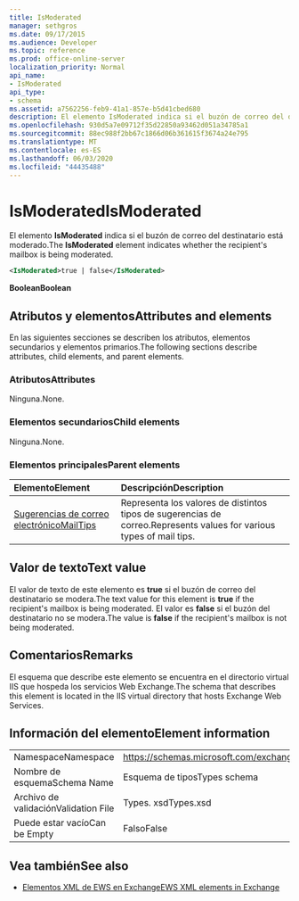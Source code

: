 ```yaml
---
title: IsModerated
manager: sethgros
ms.date: 09/17/2015
ms.audience: Developer
ms.topic: reference
ms.prod: office-online-server
localization_priority: Normal
api_name:
- IsModerated
api_type:
- schema
ms.assetid: a7562256-feb9-41a1-857e-b5d41cbed680
description: El elemento IsModerated indica si el buzón de correo del destinatario está moderado.
ms.openlocfilehash: 930d5a7e09712f35d22850a93462d051a34785a1
ms.sourcegitcommit: 88ec988f2bb67c1866d06b361615f3674a24e795
ms.translationtype: MT
ms.contentlocale: es-ES
ms.lasthandoff: 06/03/2020
ms.locfileid: "44435488"
---
```

# <a name="ismoderated"></a><span data-ttu-id="82255-103">IsModerated</span><span class="sxs-lookup"><span data-stu-id="82255-103">IsModerated</span></span>

<span data-ttu-id="82255-104">El elemento **IsModerated** indica si el buzón de correo del destinatario está moderado.</span><span class="sxs-lookup"><span data-stu-id="82255-104">The **IsModerated** element indicates whether the recipient's mailbox is being moderated.</span></span> 
  
```XML
<IsModerated>true | false</IsModerated>
```

 <span data-ttu-id="82255-105">**Boolean**</span><span class="sxs-lookup"><span data-stu-id="82255-105">**Boolean**</span></span>
## <a name="attributes-and-elements"></a><span data-ttu-id="82255-106">Atributos y elementos</span><span class="sxs-lookup"><span data-stu-id="82255-106">Attributes and elements</span></span>

<span data-ttu-id="82255-107">En las siguientes secciones se describen los atributos, elementos secundarios y elementos primarios.</span><span class="sxs-lookup"><span data-stu-id="82255-107">The following sections describe attributes, child elements, and parent elements.</span></span>
  
### <a name="attributes"></a><span data-ttu-id="82255-108">Atributos</span><span class="sxs-lookup"><span data-stu-id="82255-108">Attributes</span></span>

<span data-ttu-id="82255-109">Ninguna.</span><span class="sxs-lookup"><span data-stu-id="82255-109">None.</span></span>
  
### <a name="child-elements"></a><span data-ttu-id="82255-110">Elementos secundarios</span><span class="sxs-lookup"><span data-stu-id="82255-110">Child elements</span></span>

<span data-ttu-id="82255-111">Ninguna.</span><span class="sxs-lookup"><span data-stu-id="82255-111">None.</span></span>
  
### <a name="parent-elements"></a><span data-ttu-id="82255-112">Elementos principales</span><span class="sxs-lookup"><span data-stu-id="82255-112">Parent elements</span></span>

|<span data-ttu-id="82255-113">**Elemento**</span><span class="sxs-lookup"><span data-stu-id="82255-113">**Element**</span></span>|<span data-ttu-id="82255-114">**Descripción**</span><span class="sxs-lookup"><span data-stu-id="82255-114">**Description**</span></span>|
|:-----|:-----|
|[<span data-ttu-id="82255-115">Sugerencias de correo electrónico</span><span class="sxs-lookup"><span data-stu-id="82255-115">MailTips</span></span>](mailtips.md) <br/> |<span data-ttu-id="82255-116">Representa los valores de distintos tipos de sugerencias de correo.</span><span class="sxs-lookup"><span data-stu-id="82255-116">Represents values for various types of mail tips.</span></span>  <br/> |
   
## <a name="text-value"></a><span data-ttu-id="82255-117">Valor de texto</span><span class="sxs-lookup"><span data-stu-id="82255-117">Text value</span></span>

<span data-ttu-id="82255-118">El valor de texto de este elemento es **true** si el buzón de correo del destinatario se modera.</span><span class="sxs-lookup"><span data-stu-id="82255-118">The text value for this element is **true** if the recipient's mailbox is being moderated.</span></span> <span data-ttu-id="82255-119">El valor es **false** si el buzón del destinatario no se modera.</span><span class="sxs-lookup"><span data-stu-id="82255-119">The value is **false** if the recipient's mailbox is not being moderated.</span></span> 
  
## <a name="remarks"></a><span data-ttu-id="82255-120">Comentarios</span><span class="sxs-lookup"><span data-stu-id="82255-120">Remarks</span></span>

<span data-ttu-id="82255-121">El esquema que describe este elemento se encuentra en el directorio virtual IIS que hospeda los servicios Web Exchange.</span><span class="sxs-lookup"><span data-stu-id="82255-121">The schema that describes this element is located in the IIS virtual directory that hosts Exchange Web Services.</span></span>
  
## <a name="element-information"></a><span data-ttu-id="82255-122">Información del elemento</span><span class="sxs-lookup"><span data-stu-id="82255-122">Element information</span></span>

|||
|:-----|:-----|
|<span data-ttu-id="82255-123">Namespace</span><span class="sxs-lookup"><span data-stu-id="82255-123">Namespace</span></span>  <br/> |https://schemas.microsoft.com/exchange/services/2006/types  <br/> |
|<span data-ttu-id="82255-124">Nombre de esquema</span><span class="sxs-lookup"><span data-stu-id="82255-124">Schema Name</span></span>  <br/> |<span data-ttu-id="82255-125">Esquema de tipos</span><span class="sxs-lookup"><span data-stu-id="82255-125">Types schema</span></span>  <br/> |
|<span data-ttu-id="82255-126">Archivo de validación</span><span class="sxs-lookup"><span data-stu-id="82255-126">Validation File</span></span>  <br/> |<span data-ttu-id="82255-127">Types. xsd</span><span class="sxs-lookup"><span data-stu-id="82255-127">Types.xsd</span></span>  <br/> |
|<span data-ttu-id="82255-128">Puede estar vacío</span><span class="sxs-lookup"><span data-stu-id="82255-128">Can be Empty</span></span>  <br/> |<span data-ttu-id="82255-129">Falso</span><span class="sxs-lookup"><span data-stu-id="82255-129">False</span></span>  <br/> |
   
## <a name="see-also"></a><span data-ttu-id="82255-130">Vea también</span><span class="sxs-lookup"><span data-stu-id="82255-130">See also</span></span>



- [<span data-ttu-id="82255-131">Elementos XML de EWS en Exchange</span><span class="sxs-lookup"><span data-stu-id="82255-131">EWS XML elements in Exchange</span></span>](ews-xml-elements-in-exchange.md)

